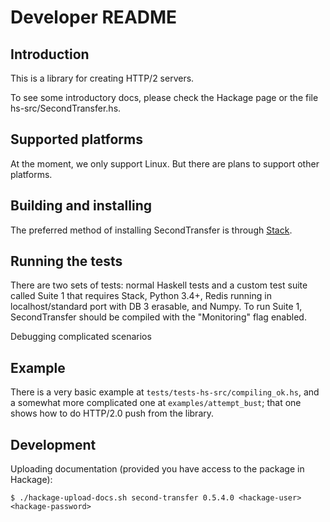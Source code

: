 
Developer README
================

Introduction
------------

This is a library for creating HTTP/2 servers.

To see some introductory docs, please check the Hackage page or
the file hs-src/SecondTransfer.hs.

Supported platforms
-------------------

At the moment, we only support Linux. But there are plans to support other platforms.

Building and installing
-----------------------

The preferred method of installing SecondTransfer is through [Stack](https://github.com/commercialhaskell/stack).

Running the tests
-----------------

There are two sets of tests: normal Haskell tests and a custom test suite called Suite 1 that requires 
Stack, Python 3.4+, Redis running in localhost/standard port with DB 3 erasable, and Numpy. 
To run Suite 1, SecondTransfer should be compiled with the "Monitoring" flag enabled. 

Debugging complicated scenarios

Example
-------

There is a very basic example at `tests/tests-hs-src/compiling_ok.hs`, and a somewhat more complicated one at
`examples/attempt_bust`; that one shows how to do HTTP/2.0 push from the library.


Development
-----------

Uploading documentation (provided you have access to the package in Hackage):

    $ ./hackage-upload-docs.sh second-transfer 0.5.4.0 <hackage-user> <hackage-password>
